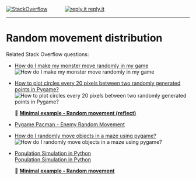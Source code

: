 [![StackOverflow](https://stackexchange.com/users/flair/7322082.png)](https://stackoverflow.com/users/5577765/rabbid76?tab=profile) &nbsp;&nbsp;&nbsp;&nbsp;&nbsp;&nbsp;&nbsp;&nbsp;&nbsp;&nbsp; [![reply.it](../../resource/logo/Repl_it_logo_80.png) reply.it](https://repl.it/repls/folder/PyGame%20Examples)

---

# Random movement distribution

Related Stack Overflow questions:

- [How do I make my monster move randomly in my game](https://stackoverflow.com/questions/59327552/how-do-i-make-my-monster-move-randomly-in-my-game/59329312#59329312)  
  ![How do I make my monster move randomly in my game](https://i.stack.imgur.com/J7bIM.gif)

- [How to plot circles every 20 pixels between two randomly generated points in Pygame?](https://stackoverflow.com/questions/56245338/how-to-plot-circles-every-20-pixels-between-two-randomly-generated-points-in-pyg/56245525#56245525)  
  ![How to plot circles every 20 pixels between two randomly generated points in Pygame?](https://i.stack.imgur.com/AWBu0.png)

  📁 **[Minimal example - Random movement (reflect)](../../examples/minimal_examples/pygame_minimal_random_movement_points.py)**

- [Pygame Pacman - Enemy Random Movement](https://stackoverflow.com/questions/65305293/pygame-pacman-enemy-random-movement)

- [How do I randomly move objects in a maze using pygame?](https://stackoverflow.com/questions/65189546/how-do-i-randomly-move-objects-in-a-maze-using-pygame/65190004#65190004)  
  ![How do I randomly move objects in a maze using pygame?](https://i.stack.imgur.com/C7gft.gif)

- [Population Simulation in Python](https://stackoverflow.com/questions/75501098/population-simulation-in-python/75501705#75501705)  
  [Population Simulation in Python](https://i.stack.imgur.com/C0QtK.gif)

  📁 **[Minimal example - Random movement](../../examples/minimal_examples/pygame_minimal_random_movement_object.py)**
